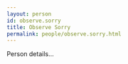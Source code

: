 ```yaml
---
layout: person
id: observe.sorry
title: Observe Sorry
permalink: people/observe.sorry.html
---
```


Person details...